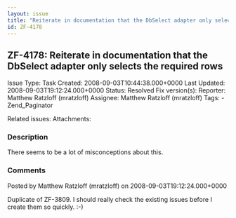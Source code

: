 ```yaml
---
layout: issue
title: "Reiterate in documentation that the DbSelect adapter only selects the required rows"
id: ZF-4178
---
```


ZF-4178: Reiterate in documentation that the DbSelect adapter only selects the required rows
--------------------------------------------------------------------------------------------

 Issue Type: Task Created: 2008-09-03T10:44:38.000+0000 Last Updated: 2008-09-03T19:12:24.000+0000 Status: Resolved Fix version(s): 
 Reporter:  Matthew Ratzloff (mratzloff)  Assignee:  Matthew Ratzloff (mratzloff)  Tags: - Zend\_Paginator
 
 Related issues: 
 Attachments: 
### Description

There seems to be a lot of misconceptions about this.

 

 

### Comments

Posted by Matthew Ratzloff (mratzloff) on 2008-09-03T19:12:24.000+0000

Duplicate of ZF-3809. I should really check the existing issues before I create them so quickly. :-)

 

 